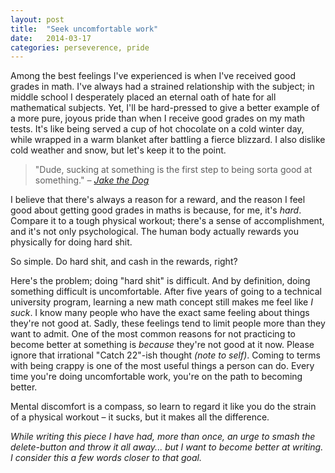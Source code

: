 ```yaml
---
layout: post
title:  "Seek uncomfortable work"
date:   2014-03-17
categories: perseverence, pride
---
```


Among the best feelings I've experienced is when I've received good grades in math. I've always had a strained relationship with the subject; in middle school I desperately placed an eternal oath of hate for all mathematical subjects. Yet, I'll be hard-pressed to give a better example of a more pure, joyous pride than when I receive good grades on my math tests. It's like being served a cup of hot chocolate on a cold winter day, while wrapped in a warm blanket after battling a fierce blizzard. I also dislike cold weather and snow, but let's keep it to the point.

> "Dude, sucking at something is the first step to being sorta good at something." *– [Jake the Dog][jake]*

I believe that there's always a reason for a reward, and the reason I feel good about getting good grades in maths is because, for me, it's *hard*. Compare it to a tough physical workout; there's a sense of accomplishment, and it's not only psychological. The human body actually rewards you physically for doing hard shit.

So simple. Do hard shit, and cash in the rewards, right?

Here's the problem; doing "hard shit" is difficult. And by definition, doing something difficult is uncomfortable. After five years of going to a technical university program, learning a new math concept still makes me feel like *I suck*. I know many people who have the exact same feeling about things they're not good at. Sadly, these feelings tend to limit people more than they want to admit. One of the most common reasons for not practicing to become better at something is *because* they're not good at it now. Please ignore that irrational "Catch 22"-ish thought *(note to self)*. Coming to terms with being crappy is one of the most useful things a person can do. Every time you're doing uncomfortable work, you're on the path to becoming better.

Mental discomfort is a compass, so learn to regard it like you do the strain of a physical workout – it sucks, but it makes all the difference.

*While writing this piece I have had, more than once, an urge to smash the delete-button and throw it all away... but I want to become better at writing. I consider this a few words closer to that goal.*

[jake]: https://www.youtube.com/watch?v=DN43sCyEanA

